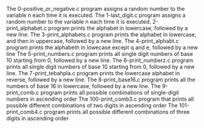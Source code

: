 The 0-positive_or_negative.c program assigns a random number to the variable n each time it is executed.
The 1-last_digit.c program assigns  a random number to the variable n each time it is executed.
2-print_alphabet.c program  prints the alphabet in lowercase, followed by a new line.
The 3-print_alphabets.c program prints the alphabet in lowercase, and then in uppercase, followed by a new line.
The 4-print_alphabt.c program prints the alphabeth in lowecase except q and e, followed by a new line
The 5-print_numbers.c program prints all single digit numbers of base 10 starting from 0, followed by a new line.
The 6-print_numberz.c program prints all single digit numbers of base 10 starting from 0, followed by a new line.
The 7-print_tebahpla.c program  prints the lowercase alphabet in reverse, followed by a new line.
The 8-print_base16.c program prints all the numbers of base 16 in lowercase, followed by a new line.
The 9-print_comb.c program prints all possible combinations of single-digit numbers in ascending order
The 100-print_comb3.c program that prints all possible different combinations of two digits in ascending order
The 101-print_comb4.c program prints all possible different combinations of three digits in ascending order
